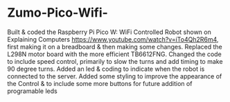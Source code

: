 # Zumo-Pico-Wifi-
Built & coded the Raspberry Pi Pico W: WiFi Controlled Robot shown on
Explaining Computers https://www.youtube.com/watch?v=iTo4Qh2R6m4, first making it on a breadboard & then making some changes.
Replaced the L298N motor board with the more efficient TB6612FNG.
Changed the code to include speed control, primarily to slow the turns and add timing
to make 90 degree turns.
Added an led & coding to indicate when the robot is connected to the server.
Added some styling to improve the appearance of the Control & to include some more
buttons for future addition of programable leds
